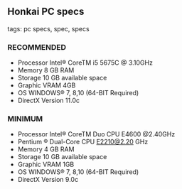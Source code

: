 ## Honkai PC specs
tags: pc specs, spec, specs

### **RECOMMENDED**
- Processor Intel®️ CoreTM i5 5675C @ 3.10GHz
- Memory 8 GB RAM
- Storage 10 GB available space
- Graphic VRAM 4GB
- OS WINDOWS®️ 7, 8,10 (64-BIT Required)
- DirectX Version 11.0c

### **MINIMUM**
- Processor Intel®️ CoreTM Duo CPU E4600 @2.40GHz
- Pentium ®️ Dual-Core CPU E2210@2.20 GHz
- Memory 4 GB RAM
- Storage 10 GB available space
- Graphic VRAM 1GB
- OS WINDOWS®️ 7, 8,10 (64-BIT Required)
- DirectX Version 9.0c